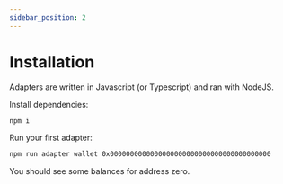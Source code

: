 ```yaml
---
sidebar_position: 2
---
```


# Installation

Adapters are written in Javascript (or Typescript) and ran with NodeJS.

Install dependencies:

```bash
npm i
```

Run your first adapter:

```bash
npm run adapter wallet 0x0000000000000000000000000000000000000000
```

You should see some balances for address zero.
